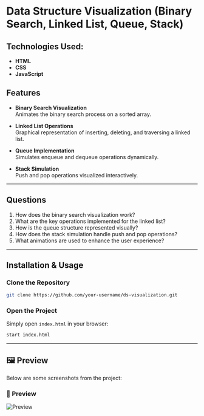# Data Structure Visualization (Binary Search, Linked List, Queue, Stack)

## Technologies Used:
- **HTML**
- **CSS**
- **JavaScript**

## Features
- **Binary Search Visualization**  
  Animates the binary search process on a sorted array.

- **Linked List Operations**  
  Graphical representation of inserting, deleting, and traversing a linked list.

- **Queue Implementation**  
  Simulates enqueue and dequeue operations dynamically.

- **Stack Simulation**  
  Push and pop operations visualized interactively.

---

## Questions
1. How does the binary search visualization work?
2. What are the key operations implemented for the linked list?
3. How is the queue structure represented visually?
4. How does the stack simulation handle push and pop operations?
5. What animations are used to enhance the user experience?

---

## Installation & Usage
### Clone the Repository
```bash
git clone https://github.com/your-username/ds-visualization.git
```

### Open the Project
Simply open `index.html` in your browser:
```bash
start index.html
```

---

## 🖼️ Preview  
Below are some screenshots from the project:

### 📸 Preview  
![Preview](https://drive.google.com/uc?export=view&id=1x2YQGhiy6ulLJFB3drcCgOaTk-uk2KA4)


